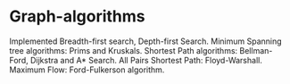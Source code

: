 # Graph-algorithms

Implemented Breadth-first search, Depth-first Search.
Minimum Spanning tree algorithms: Prims and Kruskals.
Shortest Path algorithms: Bellman-Ford, Dijkstra and A* Search.
All Pairs Shortest Path: Floyd-Warshall.
Maximum Flow: Ford-Fulkerson algorithm.
